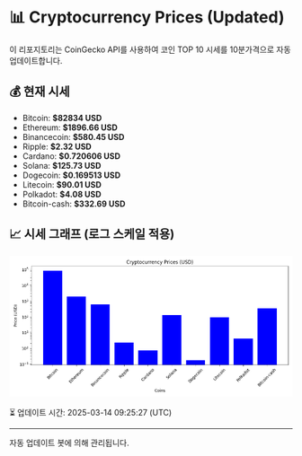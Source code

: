 
# 📊 Cryptocurrency Prices (Updated)

이 리포지토리는 CoinGecko API를 사용하여 코인 TOP 10 시세를 10분가격으로 자동 업데이트합니다.

## 💰 현재 시세
- Bitcoin: **$82834 USD**
- Ethereum: **$1896.66 USD**
- Binancecoin: **$580.45 USD**
- Ripple: **$2.32 USD**
- Cardano: **$0.720606 USD**
- Solana: **$125.73 USD**
- Dogecoin: **$0.169513 USD**
- Litecoin: **$90.01 USD**
- Polkadot: **$4.08 USD**
- Bitcoin-cash: **$332.69 USD**

## 📈 시세 그래프 (로그 스케일 적용)
![Crypto Prices](crypto_prices.png)

⏳ 업데이트 시간: 2025-03-14 09:25:27 (UTC)

---
자동 업데이트 봇에 의해 관리됩니다.

